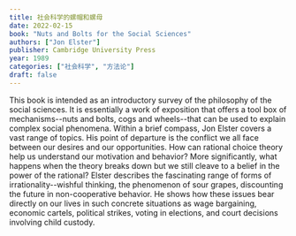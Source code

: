 ```yaml
---
title: 社会科学的螺帽和螺母
date: 2022-02-15
book: "Nuts and Bolts for the Social Sciences"
authors: ["Jon Elster"]
publisher: Cambridge University Press
year: 1989
categories: ["社会科学", "方法论"]
draft: false
---
```


This book is intended as an introductory survey of the philosophy of the social sciences. It is essentially a work of exposition that offers a tool box of mechanisms--nuts and bolts, cogs and wheels--that can be used to explain complex social phenomena. Within a brief compass, Jon Elster covers a vast range of topics. His point of departure is the conflict we all face between our desires and our opportunities. How can rational choice theory help us understand our motivation and behavior? More significantly, what happens when the theory breaks down but we still cleave to a belief in the power of the rational? Elster describes the fascinating range of forms of irrationality--wishful thinking, the phenomenon of sour grapes, discounting the future in non-cooperative behavior. He shows how these issues bear directly on our lives in such concrete situations as wage bargaining, economic cartels, political strikes, voting in elections, and court decisions involving child custody.